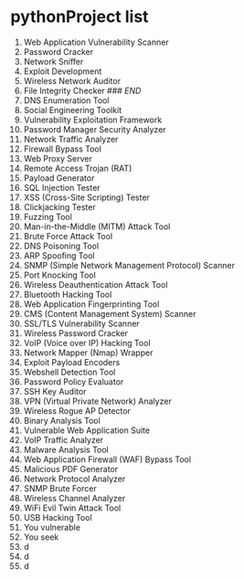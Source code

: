 # pythonProject list

1. Web Application Vulnerability Scanner
2. Password Cracker
3. Network Sniffer
4. Exploit Development
5. Wireless Network Auditor
6. File Integrity Checker ### *END*
7. DNS Enumeration Tool
8. Social Engineering Toolkit
9. Vulnerability Exploitation Framework
10. Password Manager Security Analyzer
11. Network Traffic Analyzer
12. Firewall Bypass Tool
13. Web Proxy Server
14. Remote Access Trojan (RAT)
15. Payload Generator
16. SQL Injection Tester
17. XSS (Cross-Site Scripting) Tester
18. Clickjacking Tester
19. Fuzzing Tool
20. Man-in-the-Middle (MITM) Attack Tool
21. Brute Force Attack Tool
22. DNS Poisoning Tool
23. ARP Spoofing Tool
24. SNMP (Simple Network Management Protocol) Scanner
25. Port Knocking Tool
26. Wireless Deauthentication Attack Tool
27. Bluetooth Hacking Tool
28. Web Application Fingerprinting Tool
29. CMS (Content Management System) Scanner
30. SSL/TLS Vulnerability Scanner
31. Wireless Password Cracker
32. VoIP (Voice over IP) Hacking Tool
33. Network Mapper (Nmap) Wrapper
34. Exploit Payload Encoders
35. Webshell Detection Tool
36. Password Policy Evaluator
37. SSH Key Auditor
38. VPN (Virtual Private Network) Analyzer
39. Wireless Rogue AP Detector
40. Binary Analysis Tool
41. Vulnerable Web Application Suite
42. VoIP Traffic Analyzer
43. Malware Analysis Tool
44. Web Application Firewall (WAF) Bypass Tool
45. Malicious PDF Generator
46. Network Protocol Analyzer
47. SNMP Brute Forcer
48. Wireless Channel Analyzer
49. WiFi Evil Twin Attack Tool
50. USB Hacking Tool
51. You vulnerable 
52. You seek
53. d
54. d
55. d
